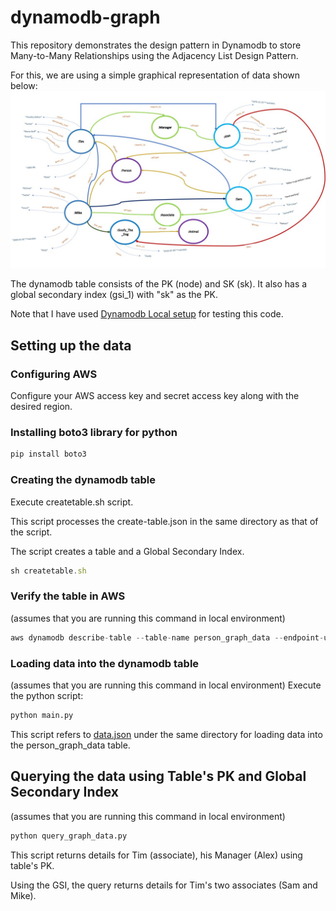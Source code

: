 # dynamodb-graph

This repository demonstrates the design pattern in Dynamodb to store Many-to-Many Relationships using the Adjacency List Design Pattern.

For this, we are using a simple graphical representation of data shown below: ![alt text](https://github.com/paachary/dynamodb-graph/blob/master/RDF-Graph-Representation-Person-Example.jpg "attached jpeg file link")

The dynamodb table consists of the PK (node) and SK (sk). It also has a global secondary index (gsi_1) with "sk" as the PK.

Note that I have used [Dynamodb Local setup](https://docs.aws.amazon.com/amazondynamodb/latest/developerguide/DynamoDBLocal.DownloadingAndRunning.html) for testing this code.

## Setting up the data

### Configuring AWS
Configure your AWS access key and secret access key along with the desired region.

### Installing boto3 library for python
```python
pip install boto3
```
### Creating the dynamodb table
Execute createtable.sh script.

This script processes the create-table.json in the same directory as that of the script.

The script creates a table and a Global Secondary Index.

```javascript
sh createtable.sh
```

### Verify the table in AWS 
(assumes that you are running this command in local environment)
```python
aws dynamodb describe-table --table-name person_graph_data --endpoint-url http://localhost:8000
```

### Loading data into the dynamodb table 
(assumes that you are running this command in local environment)
Execute the python script: 
```python
python main.py
```
This script refers to [data.json](https://github.com/paachary/dynamodb-graph/blob/master/data.json) under the same directory for loading data into the person_graph_data table.


## Querying the data using Table's PK and Global Secondary Index 
(assumes that you are running this command in local environment)
```python
python query_graph_data.py
```

This script returns details for Tim (associate), his Manager (Alex) using table's PK.

Using the GSI, the query returns details for Tim's two associates (Sam and Mike).


